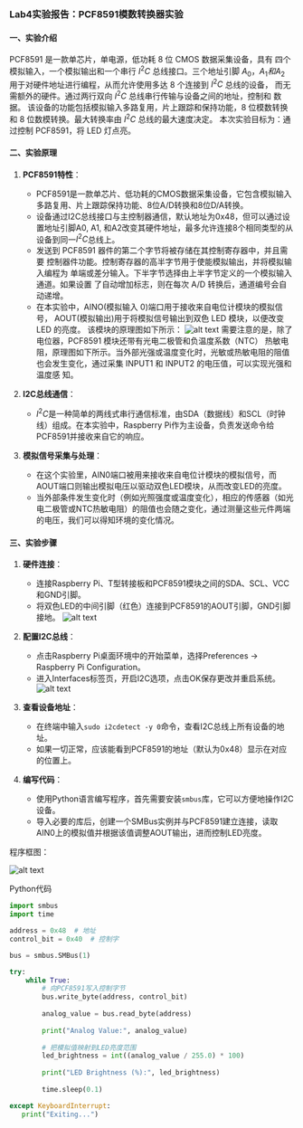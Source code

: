 ### Lab4实验报告：PCF8591模数转换器实验

#### 一、实验介绍
PCF8591 是一款单芯片，单电源，低功耗 8 位 CMOS 数据采集设备，具有
四个模拟输入，一个模拟输出和一个串行 $I^2C$ 总线接口。三个地址引脚 $A_0，A_1
和 A_2$ 用于对硬件地址进行编程，从而允许使用多达 8 个连接到 $I^2C$ 总线的设备，
而无需额外的硬件。通过两行双向 $I^2C$ 总线串行传输与设备之间的地址，控制和
数据。
该设备的功能包括模拟输入多路复用，片上跟踪和保持功能，8 位模数转换
和 8 位数模转换。最大转换率由 $I^2C$ 总线的最大速度决定。
本次实验目标为：通过控制 PCF8591，将 LED 灯点亮。


#### 二、实验原理
1. **PCF8591特性**：
   - PCF8591是一款单芯片、低功耗的CMOS数据采集设备，它包含模拟输入多路复用、片上跟踪保持功能、8位A/D转换和8位D/A转换。
   - 设备通过I2C总线接口与主控制器通信，默认地址为0x48，但可以通过设置地址引脚A0, A1, 和A2改变其硬件地址，最多允许连接8个相同类型的从设备到同一$I^2C$总线上。
   - 发送到 PCF8591 器件的第二个字节将被存储在其控制寄存器中，并且需要
   控制器件功能。控制寄存器的高半字节用于使能模拟输出，并将模拟输入编程为
   单端或差分输入。下半字节选择由上半字节定义的一个模拟输入通道。如果设置
   了自动增加标志，则在每次 A/D 转换后，通道编号会自动递增。
   - 在本实验中，AINO(模拟输入 0)端口用于接收来自电位计模块的模拟信号，
   AOUT(模拟输出)用于将模拟信号输出到双色 LED 模块，以便改变 LED 的亮度。
   该模块的原理图如下所示：
      ![alt text](images/image-6.png)
   需要注意的是，除了电位器，PCF8591 模块还带有光电二极管和负温度系数（NTC）
   热敏电阻，原理图如下所示。当外部光强或温度变化时，光敏或热敏电阻的阻值
   也会发生变化，通过采集 INPUT1 和 INPUT2 的电压值，可以实现光强和温度感
   知。


2. **I2C总线通信**：
   - $I^2C$是一种简单的两线式串行通信标准，由SDA（数据线）和SCL（时钟线）组成。在本实验中，Raspberry Pi作为主设备，负责发送命令给PCF8591并接收来自它的响应。

3. **模拟信号采集与处理**：
   - 在这个实验里，AIN0端口被用来接收来自电位计模块的模拟信号，而AOUT端口则输出模拟电压以驱动双色LED模块，从而改变LED的亮度。
   - 当外部条件发生变化时（例如光照强度或温度变化），相应的传感器（如光电二极管或NTC热敏电阻）的阻值也会随之变化，通过测量这些元件两端的电压，我们可以得知环境的变化情况。

#### 三、实验步骤
1. **硬件连接**：
   - 连接Raspberry Pi、T型转接板和PCF8591模块之间的SDA、SCL、VCC和GND引脚。
   - 将双色LED的中间引脚（红色）连接到PCF8591的AOUT引脚，GND引脚接地。
   ![alt text](images/image-5.png)

2. **配置I2C总线**：
   - 点击Raspberry Pi桌面环境中的开始菜单，选择Preferences -> Raspberry Pi Configuration。
   - 进入Interfaces标签页，开启I2C选项，点击OK保存更改并重启系统。
     ![alt text](images/image-4.png)
  
3. **查看设备地址**：
   - 在终端中输入`sudo i2cdetect -y 0`命令，查看I2C总线上所有设备的地址。
   - 如果一切正常，应该能看到PCF8591的地址（默认为0x48）显示在对应的位置上。 

4. **编写代码**：
   - 使用Python语言编写程序，首先需要安装`smbus`库，它可以方便地操作I2C设备。
   - 导入必要的库后，创建一个SMBus实例并与PCF8591建立连接，读取AIN0上的模拟值并根据该值调整AOUT输出，进而控制LED亮度。

程序框图：

![alt text](image-2.png)

Python代码
```python
import smbus
import time

address = 0x48  # 地址
control_bit = 0x40  # 控制字

bus = smbus.SMBus(1)

try:
    while True:
        # 向PCF8591写入控制字节
        bus.write_byte(address, control_bit)
        
        analog_value = bus.read_byte(address)
        
        print("Analog Value:", analog_value)
        
        # 把模拟值映射到LED亮度范围
        led_brightness = int((analog_value / 255.0) * 100)
        
        print("LED Brightness (%):", led_brightness)
        
        time.sleep(0.1)

except KeyboardInterrupt:
   print("Exiting...")
```